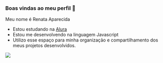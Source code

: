 ### Boas vindas ao meu perfil 🌻

Meu nome é Renata Aparecida

- Estou estudando na [Alura](https://www.alura.com.br)
- Estou me desenvolvendo na linguagem Javascript
- Utilizo esse espaço para minha organização e compartilhamento dos meus projetos desenvolvidos.







![](https://media.tenor.com/3Vri745O0lIAAAAM/nero-black-clover.gif)
